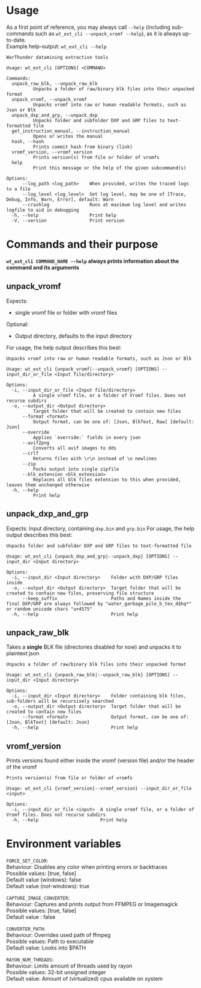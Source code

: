 # Usage
As a first point of reference, you may always call `--help` (including sub-commands such as `wt_ext_cli --unpack_vromf --help`), as it is always up-to-date.  
Example help-output: `wt_ext_cli --help`
```
WarThunder datamining extraction tools

Usage: wt_ext_cli [OPTIONS] <COMMAND>

Commands:
  unpack_raw_blk, --unpack_raw_blk
          Unpacks a folder of raw/binary blk files into their unpacked format
  unpack_vromf, --unpack_vromf
          Unpacks vromf into raw or human readable formats, such as Json or Blk
  unpack_dxp_and_grp, --unpack_dxp
          Unpacks folder and subfolder DXP and GRP files to text-formatted file
  get_instruction_manual, --instruction_manual
          Opens or writes the manual
  hash, --hash
          Prints commit hash from binary (link)
  vromf_version, --vromf_version
          Prints version(s) from file or folder of vromfs
  help
          Print this message or the help of the given subcommand(s)

Options:
      --log_path <log_path>    When provided, writes the traced logs to a file
      --log_level <log_level>  Set log level, may be one of [Trace, Debug, Info, Warn, Error], default: Warn
      --crashlog               Runs at maximum log level and writes logfile to aid in debugging
  -h, --help                   Print help
  -V, --version                Print version

```

# Commands and their purpose
**`wt_ext_cli COMMAND_NAME --help` always prints information about the command and its arguments**

## unpack_vromf
Expects:
- single vromf file or folder with vromf files

Optional:
- Output directory, defaults to the input directory

For usage, the help output describes this best:
```
Unpacks vromf into raw or human readable formats, such as Json or Blk

Usage: wt_ext_cli {unpack_vromf|--unpack_vromf} [OPTIONS] --input_dir_or_file <Input file/directory>

Options:
  -i, --input_dir_or_file <Input file/directory>
          A single vromf file, or a folder of Vromf files. Does not recurse subdirs
  -o, --output_dir <Output directory>
          Target folder that will be created to contain new files
      --format <format>
          Output format, can be one of: [Json, BlkText, Raw] [default: Json]
      --override
          Applies `override:` fields in every json
      --avif2png
          Converts all avif images to dds
      --crlf
          Returns files with \r\n instead of \n newlines
      --zip
          Packs output into single zipfile
      --blk_extension <blk_extension>
          Replaces all blk files extension to this when provided, leaves them unchanged otherwise
  -h, --help
          Print help
```

## unpack_dxp_and_grp
Expects: Input directory, containing `dxp.bin` and `grp.bin`
For usage, the help output describes this best:
```
Unpacks folder and subfolder DXP and GRP files to text-formatted file

Usage: wt_ext_cli {unpack_dxp_and_grp|--unpack_dxp} [OPTIONS] --input_dir <Input directory>

Options:
  -i, --input_dir <Input directory>    Folder with DXP/GRP files inside
  -o, --output_dir <Output directory>  Target folder that will be created to contain new files, preserving file structure
      --keep_suffix                    Paths and Names inside the final DXP/GRP are always followed by "water_garbage_pile_b_tex_d$hq*" or random unicode chars "u+4575"
  -h, --help                           Print help
```

## unpack_raw_blk
Takes a **single** BLK file (directories disabled for now) and unpacks it to plaintext json
```
Unpacks a folder of raw/binary blk files into their unpacked format

Usage: wt_ext_cli {unpack_raw_blk|--unpack_raw_blk} [OPTIONS] --input_dir <Input directory>

Options:
  -i, --input_dir <Input directory>    Folder containing blk files, sub-folders will be recursively searched
  -o, --output_dir <Output directory>  Target folder that will be created to contain new files
      --format <format>                Output format, can be one of: [Json, BlkText] [default: Json]
  -h, --help                           Print help
```

## vromf_version
Prints versions found either inside the vromf (version file) and/or the header of the vromf
```
Prints version(s) from file or folder of vromfs

Usage: wt_ext_cli {vromf_version|--vromf_version} --input_dir_or_file <input>

Options:
  -i, --input_dir_or_file <input>  A single vromf file, or a folder of Vromf files. Does not recurse subdirs
  -h, --help                       Print help
```

# Environment variables

`FORCE_SET_COLOR`:  
Behaviour: Disables any color when printing errors or backtraces  
Possible values: [true, false]  
Default value (windows): false  
Default value (not-windows): true

`CAPTURE_IMAGE_CONVERTER`:  
Behaviour: Captures and prints output from FFMPEG or Imagemagick
Possible values: [true, false]  
Default value : false  

`CONVERTER_PATH`:  
Behaviour: Overrides used path of ffmpeg  
Possible values: Path to executable  
Default value: Looks into $PATH  

`RAYON_NUM_THREADS`:  
Behaviour: Limits amount of threads used by rayon  
Possible values: 32-bit unsigned integer  
Default value: Amount of (virtualized) cpus available on system  
